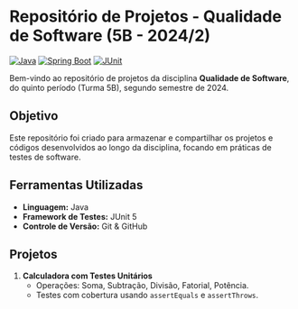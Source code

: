 # Repositório de Projetos - Qualidade de Software (5B - 2024/2)

[![Java](https://img.shields.io/badge/Java-17-blue.svg)](https://www.oracle.com/java/technologies/javase-jdk17-downloads.html)
[![Spring Boot](https://img.shields.io/badge/Spring%20Boot-2.7-green.svg)](https://spring.io/projects/spring-boot)
[![JUnit](https://img.shields.io/badge/Testes-JUnit5-yellow.svg)](https://junit.org/junit5/)

Bem-vindo ao repositório de projetos da disciplina **Qualidade de Software**, do quinto período (Turma 5B), segundo semestre de 2024.

## Objetivo

Este repositório foi criado para armazenar e compartilhar os projetos e códigos desenvolvidos ao longo da disciplina, focando em práticas de testes de software.

## Ferramentas Utilizadas

- **Linguagem:** Java
- **Framework de Testes:** JUnit 5
- **Controle de Versão:** Git & GitHub

## Projetos

1. **Calculadora com Testes Unitários**
   - Operações: Soma, Subtração, Divisão, Fatorial, Potência.
   - Testes com cobertura usando `assertEquals` e `assertThrows`.
